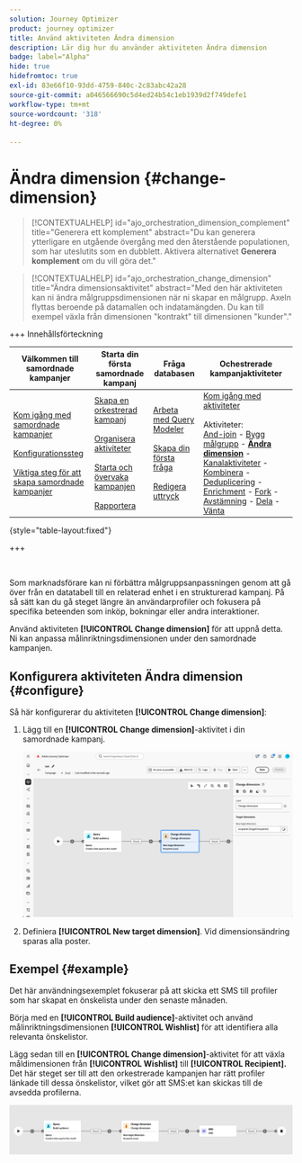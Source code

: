 ```yaml
---
solution: Journey Optimizer
product: journey optimizer
title: Använd aktiviteten Ändra dimension
description: Lär dig hur du använder aktiviteten Ändra dimension
badge: label="Alpha"
hide: true
hidefromtoc: true
exl-id: 83e66f10-93dd-4759-840c-2c83abc42a28
source-git-commit: a046566690c5d4ed24b54c1eb1939d2f749defe1
workflow-type: tm+mt
source-wordcount: '318'
ht-degree: 0%

---
```


# Ändra dimension {#change-dimension}

>[!CONTEXTUALHELP]
>id="ajo_orchestration_dimension_complement"
>title="Generera ett komplement"
>abstract="Du kan generera ytterligare en utgående övergång med den återstående populationen, som har uteslutits som en dubblett. Aktivera alternativet **Generera komplement** om du vill göra det."

>[!CONTEXTUALHELP]
>id="ajo_orchestration_change_dimension"
>title="Ändra dimensionsaktivitet"
>abstract="Med den här aktiviteten kan ni ändra målgruppsdimensionen när ni skapar en målgrupp. Axeln flyttas beroende på datamallen och indatamängden. Du kan till exempel växla från dimensionen &quot;kontrakt&quot; till dimensionen &quot;kunder&quot;."

+++ Innehållsförteckning

| Välkommen till samordnade kampanjer | Starta din första samordnade kampanj | Fråga databasen | Ochestrerade kampanjaktiviteter |
|---|---|---|---|
| [Kom igång med samordnade kampanjer](../gs-orchestrated-campaigns.md)<br/><br/>[Konfigurationssteg](../configuration-steps.md)<br/><br/>[Viktiga steg för att skapa samordnade kampanjer](../gs-campaign-creation.md) | [Skapa en orkestrerad kampanj](../create-orchestrated-campaign.md)<br/><br/>[Organisera aktiviteter](../orchestrate-activities.md)<br/><br/>[Starta och övervaka kampanjen](../start-monitor-campaigns.md)<br/><br/>[Rapportera](../reporting-campaigns.md) | [Arbeta med Query Modeler](../orchestrated-rule-builder.md)<br/><br/>[Skapa din första fråga](../build-query.md)<br/><br/>[Redigera uttryck](../edit-expressions.md) | [Kom igång med aktiviteter](about-activities.md)<br/><br/>Aktiviteter:<br/>[And-join](and-join.md) - [Bygg målgrupp](build-audience.md) - **[Ändra dimension](change-dimension.md)** - [Kanalaktiviteter](channels.md) - [Kombinera](combine.md) - [Deduplicering](deduplication.md) - [Enrichment](enrichment.md) - [Fork](fork.md)  - [Avstämning](reconciliation.md) - [Dela](split.md) - [Vänta](wait.md) |

{style="table-layout:fixed"}

+++

<br/>

Som marknadsförare kan ni förbättra målgruppsanpassningen genom att gå över från en datatabell till en relaterad enhet i en strukturerad kampanj. På så sätt kan du gå steget längre än användarprofiler och fokusera på specifika beteenden som inköp, bokningar eller andra interaktioner.

Använd aktiviteten **[!UICONTROL Change dimension]** för att uppnå detta. Ni kan anpassa målinriktningsdimensionen under den samordnade kampanjen.

<!--
>[!IMPORTANT]
>
>Please note that the **[!UICONTROL Change Dimension]** and **[!UICONTROL Change Data source]** activities should not be added in one row. If you need to use both activities consecutively, make sure you include an **[!UICONTROL Enrichement]** activity in between them. This ensures proper execution and prevents potential conflicts or errors.-->

## Konfigurera aktiviteten Ändra dimension {#configure}

Så här konfigurerar du aktiviteten **[!UICONTROL Change dimension]**:

1. Lägg till en **[!UICONTROL Change dimension]**-aktivitet i din samordnade kampanj.

   ![](../assets/orchestrated-change-dimension.png)

1. Definiera **[!UICONTROL New target dimension]**. Vid dimensionsändring sparas alla poster.


## Exempel {#example}

Det här användningsexemplet fokuserar på att skicka ett SMS till profiler som har skapat en önskelista under den senaste månaden.

Börja med en **[!UICONTROL Build audience]**-aktivitet och använd målinriktningsdimensionen **[!UICONTROL Wishlist]** för att identifiera alla relevanta önskelistor.

Lägg sedan till en **[!UICONTROL Change dimension]**-aktivitet för att växla måldimensionen från **[!UICONTROL Wishlist]** till **[!UICONTROL Recipient].** Det här steget ser till att den orkestrerade kampanjen har rätt profiler länkade till dessa önskelistor, vilket gör att SMS:et kan skickas till de avsedda profilerna.

![](../assets/orchestrated-change-dimension-example.png)
